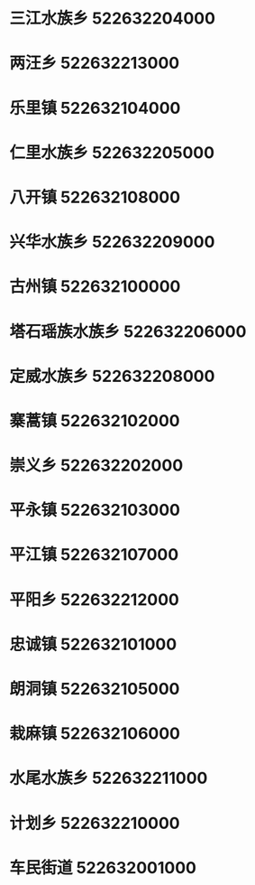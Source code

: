 # 三江水族乡 522632204000
# 两汪乡 522632213000
# 乐里镇 522632104000
# 仁里水族乡 522632205000
# 八开镇 522632108000
# 兴华水族乡 522632209000
# 古州镇 522632100000
# 塔石瑶族水族乡 522632206000
# 定威水族乡 522632208000
# 寨蒿镇 522632102000
# 崇义乡 522632202000
# 平永镇 522632103000
# 平江镇 522632107000
# 平阳乡 522632212000
# 忠诚镇 522632101000
# 朗洞镇 522632105000
# 栽麻镇 522632106000
# 水尾水族乡 522632211000
# 计划乡 522632210000
# 车民街道 522632001000
